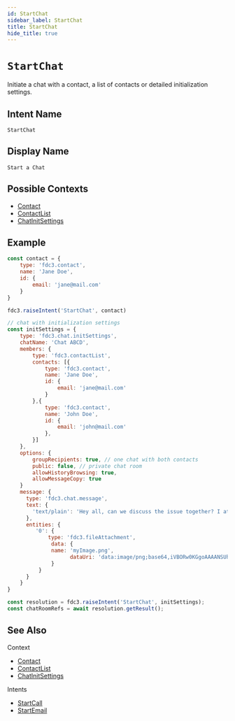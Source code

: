 ```yaml
---
id: StartChat
sidebar_label: StartChat
title: StartChat
hide_title: true
---
```

# `StartChat`

Initiate a chat with a contact, a list of contacts or detailed initialization settings.

## Intent Name

`StartChat`

## Display Name

`Start a Chat`

## Possible Contexts

* [Contact](../../context/ref/Contact)
* [ContactList](../../context/ref/ContactList)
* [ChatInitSettings](../../context/ref/ChatInitSettings)

## Example

```js
const contact = {
    type: 'fdc3.contact',
    name: 'Jane Doe',
    id: {
        email: 'jane@mail.com'
    }
}

fdc3.raiseIntent('StartChat', contact)

// chat with initialization settings
const initSettings = {
    type: 'fdc3.chat.initSettings',
    chatName: 'Chat ABCD',
    members: {
        type: 'fdc3.contactList',
        contacts: [{
            type: 'fdc3.contact',
            name: 'Jane Doe',
            id: {
                email: 'jane@mail.com'
            }
        },{
            type: 'fdc3.contact',
            name: 'John Doe',
            id: {
                email: 'john@mail.com'
            },
        }]
    },
    options: {
        groupRecipients: true, // one chat with both contacts
        public: false, // private chat room
        allowHistoryBrowsing: true,
        allowMessageCopy: true
    }
    message: {
      type: 'fdc3.chat.message',
      text: {
        'text/plain': 'Hey all, can we discuss the issue together? I attached a screenshot'
      },
      entities: {
         '0': {
             type: 'fdc3.fileAttachment',
              data: {
              name: 'myImage.png',
                    dataUri: 'data:image/png;base64,iVBORw0KGgoAAAANSUhEUgAAAAgAAAAIAQMAAAD+wSzIAAAABlBMVEX///+/v7+jQ3Y5AAAADklEQVQI12P4AIX8EAgALgAD/aNpbtEAAAAASUVORK5CYII'
              }
          }
      }
    }
}

const resolution = fdc3.raiseIntent('StartChat', initSettings);
const chatRoomRefs = await resolution.getResult();
```

## See Also

Context
- [Contact](../../context/ref/Contact)
- [ContactList](../../context/ref/ContactList)
- [ChatInitSettings](../../context/ref/ChatInitSettings)

Intents
* [StartCall](StartCall)
* [StartEmail](StartEmail)
